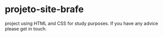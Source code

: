 # projeto-site-brafe
project using HTML and CSS for study purposes. If you have any advice please get in touch.
